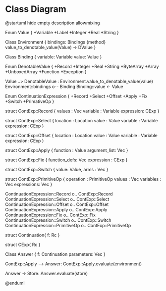 # Class Diagram

@startuml
hide empty description
allowmixing

Enum Value {
    +Variable
    +Label
    +Integer
    +Real
    +String
}

Class Environment {
    bindings: Bindings
    {method} value_to_denotable_value(Value) -> DValue
}

Class Binding {
    variable: Variable
    value: Value
}

Enum DenotableValue {
    +Record
    +Integer
    +Real
    +String
    +ByteArray
    +Array
    +UnboxedArray
    +Function
    +Exception
}

Value ..> DenotableValue : Environment.value_to_denotable_value(value)
Environment::bindings o-- Binding
Binding::value <- Value


Enum ContinuationExpression {
    +Record 
    +Select
    +Offset
    +Apply
    +Fix
    +Switch
    +PrimativeOp
}

struct ContExp::Record {
    values    : Vec<Value>
    variable  : Variable
    expression: CExp
}

struct ContExp::Select {
    location  : Location
    value     : Value
    variable  : Variable
    expression: CExp
}


struct ContExp::Offset {
    location  : Location
    value     : Value
    variable  : Variable
    expression: CExp
}


struct ContExp::Apply {
    function     : Value
    argument_list: Vec<Value>
}

struct ContExp::Fix {
    function_defs: Vec<FunctionDefinition>
    expression   : CExp
}

struct ContExp::Switch {
    value: Value,
    arms : Vec<CExp>
}

struct ContExp::PrimitiveOp {
    operation  : PrimitiveOp
    values     : Vec<Value>
    variables  : Vec<Variable>
    expressions: Vec<CExp>
}

ContinuationExpression::Record o.. ContExp::Record
ContinuationExpression::Select o.. ContExp::Select
ContinuationExpression::Offset o.. ContExp::Offset
ContinuationExpression::Apply o.. ContExp::Apply
ContinuationExpression::Fix o.. ContExp::Fix
ContinuationExpression::Switch o.. ContExp::Switch
ContinuationExpression::PrimitiveOp o.. ContExp::PrimitiveOp

struct Continuation{
    f: Rc<RawContinuation>
}

struct CExp{
    Rc<ContinuationExpression>
}

Class Answer {
  f: Continuation
  parameters: Vec<DenotableValue>
}

ContExp::Apply --> Answer: ContExp::Apply.evaluate(environment)

Answer -> Store: Answer.evaluate(store)

@enduml

